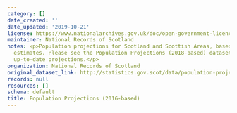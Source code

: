 ```yaml
---
category: []
date_created: ''
date_updated: '2019-10-21'
license: https://www.nationalarchives.gov.uk/doc/open-government-licence/version/3/
maintainer: National Records of Scotland
notes: <p>Population projections for Scotland and Scottish Areas, based on 2016 population
  estimates. Please see the Population Projections (2018-based) dataset for the most
  up-to-date projections.</p>
organization: National Records of Scotland
original_dataset_link: http://statistics.gov.scot/data/population-projections
records: null
resources: []
schema: default
title: Population Projections (2016-based)
---
```

